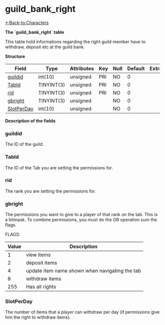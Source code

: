 # guild\_bank\_right

[<-Back-to:Characters](database-characters.md)

**The \`guild\_bank\_right\` table**

This table hold informations regarding the right guild member have to withdraw, deposit etc at the guild bank.

**Structure**

| Field           | Type       | Attributes | Key | Null | Default | Extra | Comment |
|-----------------|------------|------------|-----|------|---------|-------|---------|
| [guildid][1]    | int(10)    | unsigned   | PRI | NO   | 0       |       |         |
| [TabId][2]      | TINYINT(3) | unsigned   | PRI | NO   | 0       |       |         |
| [rid][3]        | TINYINT(3) | unsigned   | PRI | NO   | 0       |       |         |
| [gbright][4]    | TINYINT(3) | unsigned   |     | NO   | 0       |       |         |
| [SlotPerDay][5] | int(10)    | unsigned   |     | NO   | 0       |       |         |

[1]: #guildid
[2]: #tabid
[3]: #rid
[4]: #gbright
[5]: #slotperday

**Description of the fields**

### guildid

The ID of the guild.

### TabId

The ID of the Tab you are setting the permissions for.

### rid

The rank you are setting the permissions for.

### gbright

The permissions you want to give to a player of that rank on the tab. This is a bitmask. To combine permissions, you must do the OR operation sum the flags.

FLAGS:

| Value | Description                                    |
|-------|------------------------------------------------|
| 1     | view items                                     |
| 2     | deposit items                                  |
| 4     | update item name shown when navigating the tab |
| 8     | withdraw items                                 |
| 255   | Has all rights                                 |

### SlotPerDay

The number of items that a player can withdraw per day (if permissions give him the right to withdraw items).
